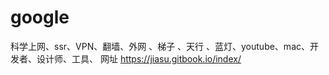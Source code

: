 # google
科学上网、ssr、VPN、翻墙、外网 、梯子 、天行 、蓝灯、youtube、mac、开发者、设计师、工具、  网址 https://jiasu.gitbook.io/index/

